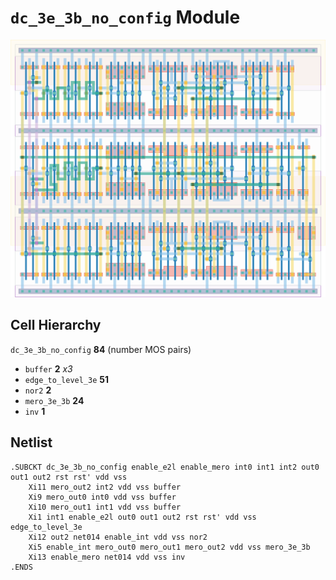 # `dc_3e_3b_no_config` Module
![Layout](dc_3e_3b_no_config.png)

## Cell Hierarchy

`dc_3e_3b_no_config` **84** (number MOS pairs)
- `buffer` **2** *x3*
- `edge_to_level_3e` **51**
- `nor2` **2**
- `mero_3e_3b` **24**
- `inv` **1**

## Netlist

```
.SUBCKT dc_3e_3b_no_config enable_e2l enable_mero int0 int1 int2 out0 out1 out2 rst rst' vdd vss
    Xi11 mero_out2 int2 vdd vss buffer
    Xi9 mero_out0 int0 vdd vss buffer
    Xi10 mero_out1 int1 vdd vss buffer
    Xi1 int1 enable_e2l out0 out1 out2 rst rst' vdd vss edge_to_level_3e
    Xi12 out2 net014 enable_int vdd vss nor2
    Xi5 enable_int mero_out0 mero_out1 mero_out2 vdd vss mero_3e_3b
    Xi13 enable_mero net014 vdd vss inv
.ENDS
```
